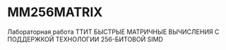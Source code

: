 # MM256MATRIX
Лабораторная работа ТТИТ
БЫСТРЫЕ МАТРИЧНЫЕ ВЫЧИСЛЕНИЯ С ПОДДЕРЖКОЙ ТЕХНОЛОГИИ 256-БИТОВОЙ SIMD
